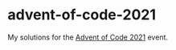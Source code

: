 # advent-of-code-2021
My solutions for the [Advent of Code 2021](https://adventofcode.com/2021) event.
